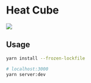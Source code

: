 # Heat Cube

![](./static/heat-cube.gif)

## Usage

```bash
yarn install --frozen-lockfile

# localhost:3000
yarn server:dev
```
